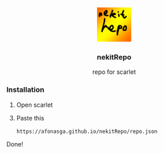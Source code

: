 
<br/>
<div align="center">
<a href="https://github.com/ShaanCoding/ReadME-Generator">
<img src="https://github.com/AfonasGa/nekitRepo/blob/main/nekitrepoimage.png?raw=true" alt="Logo" width="80" height="80">
</a>
<h3 align="center">nekitRepo</h3>
<p align="center">
repo for scarlet


  


</p>
</div>

### Installation

1. Open scarlet
<script async src="https://telegram.org/js/telegram-widget.js?22" data-telegram-post="nekitRepo/4" data-width="100%"></script>
3. Paste this
   ```sh
   https://afonasga.github.io/nekitRepo/repo.json
   ```
Done!
